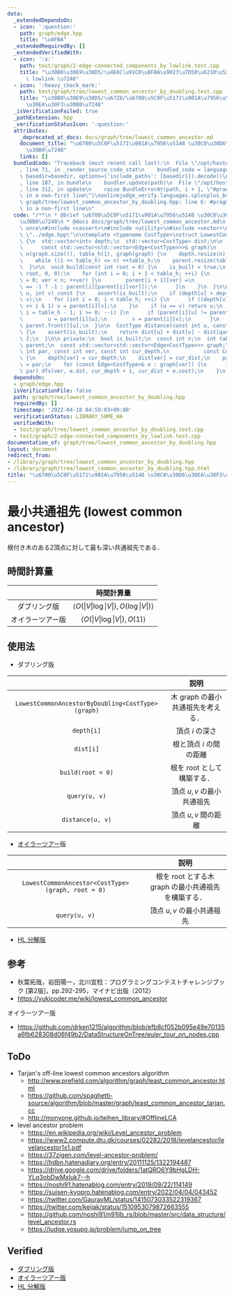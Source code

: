 ```yaml
---
data:
  _extendedDependsOn:
  - icon: ':question:'
    path: graph/edge.hpp
    title: "\u8FBA"
  _extendedRequiredBy: []
  _extendedVerifiedWith:
  - icon: ':x:'
    path: test/graph/2-edge-connected_components_by_lowlink.test.cpp
    title: "\u30B0\u30E9\u30D5/\u4E8C\u91CD\u8FBA\u9023\u7D50\u6210\u5206\u5206\u89E3\
      \ lowlink \u7248"
  - icon: ':heavy_check_mark:'
    path: test/graph/tree/lowest_common_ancestor_by_doubling.test.cpp
    title: "\u30B0\u30E9\u30D5/\u6728/\u6700\u5C0F\u5171\u901A\u7956\u5148 \u30C0\u30D6\
      \u30EA\u30F3\u30B0\u7248"
  _isVerificationFailed: true
  _pathExtension: hpp
  _verificationStatusIcon: ':question:'
  attributes:
    _deprecated_at_docs: docs/graph/tree/lowest_common_ancestor.md
    document_title: "\u6700\u5C0F\u5171\u901A\u7956\u5148 \u30C0\u30D6\u30EA\u30F3\
      \u30B0\u7248"
    links: []
  bundledCode: "Traceback (most recent call last):\n  File \"/opt/hostedtoolcache/Python/3.10.5/x64/lib/python3.10/site-packages/onlinejudge_verify/documentation/build.py\"\
    , line 71, in _render_source_code_stat\n    bundled_code = language.bundle(stat.path,\
    \ basedir=basedir, options={'include_paths': [basedir]}).decode()\n  File \"/opt/hostedtoolcache/Python/3.10.5/x64/lib/python3.10/site-packages/onlinejudge_verify/languages/cplusplus.py\"\
    , line 187, in bundle\n    bundler.update(path)\n  File \"/opt/hostedtoolcache/Python/3.10.5/x64/lib/python3.10/site-packages/onlinejudge_verify/languages/cplusplus_bundle.py\"\
    , line 312, in update\n    raise BundleErrorAt(path, i + 1, \"#pragma once found\
    \ in a non-first line\")\nonlinejudge_verify.languages.cplusplus_bundle.BundleErrorAt:\
    \ graph/tree/lowest_common_ancestor_by_doubling.hpp: line 6: #pragma once found\
    \ in a non-first line\n"
  code: "/**\n * @brief \u6700\u5C0F\u5171\u901A\u7956\u5148 \u30C0\u30D6\u30EA\u30F3\
    \u30B0\u7248\n * @docs docs/graph/tree/lowest_common_ancestor.md\n */\n\n#pragma\
    \ once\n#include <cassert>\n#include <utility>\n#include <vector>\n\n#include\
    \ \"../edge.hpp\"\n\ntemplate <typename CostType>\nstruct LowestCommonAncestorByDoubling\
    \ {\n  std::vector<int> depth;\n  std::vector<CostType> dist;\n\n  explicit LowestCommonAncestorByDoubling(\n\
    \      const std::vector<std::vector<Edge<CostType>>>& graph)\n      : is_built(false),\
    \ n(graph.size()), table_h(1), graph(graph) {\n    depth.resize(n);\n    dist.resize(n);\n\
    \    while ((1 << table_h) <= n) ++table_h;\n    parent.resize(table_h, std::vector<int>(n));\n\
    \  }\n\n  void build(const int root = 0) {\n    is_built = true;\n    dfs(-1,\
    \ root, 0, 0);\n    for (int i = 0; i + 1 < table_h; ++i) {\n      for (int ver\
    \ = 0; ver < n; ++ver) {\n        parent[i + 1][ver] =\n            (parent[i][ver]\
    \ == -1 ? -1 : parent[i][parent[i][ver]]);\n      }\n    }\n  }\n\n  int query(int\
    \ u, int v) const {\n    assert(is_built);\n    if (depth[u] > depth[v]) std::swap(u,\
    \ v);\n    for (int i = 0; i < table_h; ++i) {\n      if ((depth[v] - depth[u])\
    \ >> i & 1) v = parent[i][v];\n    }\n    if (u == v) return u;\n    for (int\
    \ i = table_h - 1; i >= 0; --i) {\n      if (parent[i][u] != parent[i][v]) {\n\
    \        u = parent[i][u];\n        v = parent[i][v];\n      }\n    }\n    return\
    \ parent.front()[u];\n  }\n\n  CostType distance(const int u, const int v) const\
    \ {\n    assert(is_built);\n    return dist[u] + dist[v] - dist[query(u, v)] *\
    \ 2;\n  }\n\n private:\n  bool is_built;\n  const int n;\n  int table_h;\n  std::vector<std::vector<int>>\
    \ parent;\n  const std::vector<std::vector<Edge<CostType>>> graph;\n\n  void dfs(const\
    \ int par, const int ver, const int cur_depth,\n           const CostType cur_dist)\
    \ {\n    depth[ver] = cur_depth;\n    dist[ver] = cur_dist;\n    parent.front()[ver]\
    \ = par;\n    for (const Edge<CostType>& e : graph[ver]) {\n      if (e.dst !=\
    \ par) dfs(ver, e.dst, cur_depth + 1, cur_dist + e.cost);\n    }\n  }\n};\n"
  dependsOn:
  - graph/edge.hpp
  isVerificationFile: false
  path: graph/tree/lowest_common_ancestor_by_doubling.hpp
  requiredBy: []
  timestamp: '2022-04-18 04:59:03+09:00'
  verificationStatus: LIBRARY_SOME_WA
  verifiedWith:
  - test/graph/tree/lowest_common_ancestor_by_doubling.test.cpp
  - test/graph/2-edge-connected_components_by_lowlink.test.cpp
documentation_of: graph/tree/lowest_common_ancestor_by_doubling.hpp
layout: document
redirect_from:
- /library/graph/tree/lowest_common_ancestor_by_doubling.hpp
- /library/graph/tree/lowest_common_ancestor_by_doubling.hpp.html
title: "\u6700\u5C0F\u5171\u901A\u7956\u5148 \u30C0\u30D6\u30EA\u30F3\u30B0\u7248"
---
```

# 最小共通祖先 (lowest common ancestor)

根付き木のある2頂点に対して最も深い共通祖先である．


## 時間計算量

||時間計算量|
|:--:|:--:|
|ダブリング版|$\langle O(\lvert V \rvert \log{\lvert V \rvert}), O(\log{\lvert V \rvert}) \rangle$|
|オイラーツアー版|$\langle O(\lvert V \rvert \log{\lvert V \rvert}), O(1) \rangle$|


## 使用法

- ダブリング版

||説明|
|:--:|:--:|
|`LowestCommonAncestorByDoubling<CostType>(graph)`|木 $\mathrm{graph}$ の最小共通祖先を考える．|
|`depth[i]`|頂点 $i$ の深さ|
|`dist[i]`|根と頂点 $i$ の間の距離|
|`build(root = 0)`|根を $\mathrm{root}$ として構築する．|
|`query(u, v)`|頂点 $u, v$ の最小共通祖先|
|`distance(u, v)`|頂点 $u, v$ 間の距離|

- [オイラーツアー](euler_tour.md)版

||説明|
|:--:|:--:|
|`LowestCommonAncestor<CostType>(graph, root = 0)`|根を $\mathrm{root}$ とする木 $\mathrm{graph}$ の最小共通祖先を構築する．|
|`query(u, v)`|頂点 $u, v$ の最小共通祖先|

- [HL 分解版](heavy-light_decomposition.md)


## 参考

- 秋葉拓哉，岩田陽一，北川宜稔：プログラミングコンテストチャレンジブック \[第2版\]，pp.292-295，マイナビ出版（2012）
- https://yukicoder.me/wiki/lowest_common_ancestor

オイラーツアー版
- https://github.com/drken1215/algorithm/blob/efb8cf052b095e49e70135a6fb628308d06f49b2/DataStructureOnTree/euler_tour_on_nodes.cpp


## ToDo

- Tarjan's off-line lowest common ancestors algorithm
  - http://www.prefield.com/algorithm/graph/least_common_ancestor.html
  - https://github.com/spaghetti-source/algorithm/blob/master/graph/least_common_ancestor_tarjan.cc
  - http://monyone.github.io/teihen_library/#OfflineLCA
- level ancestor problem
  - https://en.wikipedia.org/wiki/Level_ancestor_problem
  - https://www2.compute.dtu.dk/courses/02282/2018/levelancestor/levelancestor1x1.pdf
  - https://37zigen.com/level-ancestor-problem/
  - https://hdbn.hatenadiary.org/entry/20111125/1322194487
  - https://drive.google.com/drive/folders/1atQRO6Y9bHgLDH-YLq3obDwMxIuk7--h
  - https://noshi91.hatenablog.com/entry/2019/09/22/114149
  - https://suisen-kyopro.hatenablog.com/entry/2022/04/04/043452
  - https://twitter.com/GauravML/status/1415073033522319367
  - https://twitter.com/keijak/status/1510953079872663555
  - https://github.com/noshi91/n91lib_rs/blob/master/src/data_structure/level_ancestor.rs
  - https://judge.yosupo.jp/problem/jump_on_tree


## Verified

- [ダブリング版](https://onlinejudge.u-aizu.ac.jp/solutions/problem/GRL_5_C/review/4084783/emthrm/C++14)
- [オイラーツアー版](https://onlinejudge.u-aizu.ac.jp/solutions/problem/2667/review/4084875/emthrm/C++14)
- [HL 分解版](https://onlinejudge.u-aizu.ac.jp/solutions/problem/GRL_5_C/review/4093404/emthrm/C++14)
